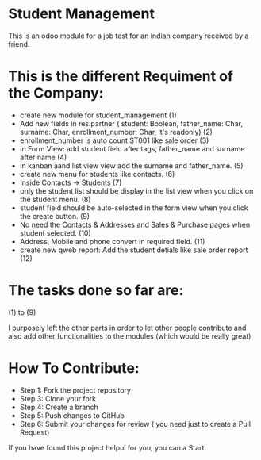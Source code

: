 # Student Management
This is an odoo module for a job test for an indian company received by a friend.

# This is the different Requiment of the Company:
  - create new module for student_management (1)
  - Add new fields in res.partner ( student: Boolean, father_name: Char, surname: Char, enrollment_number: Char, it's readonly) (2)
  - enrollment_number is auto count ST001 like sale order (3)
  - in Form View: add student field after tags, father_name and surname after name (4)
  - in kanban aand list view view add the surname and  father_name. (5)
  - create new menu for students like contacts. (6)
  - Inside Contacts -> Students (7)
  - only the student list should be display in the list view when you click on the student menu. (8)
  - student field should be auto-selected in the form view when you click the create button. (9)
  - No need the Contacts & Addresses and Sales & Purchase pages when student selected. (10)
  - Address, Mobile and phone convert in required field. (11)
  - create new qweb report: Add the student detials like sale order report (12)

# The tasks done so far are:
(1) to (9)

I purposely left the other parts in order to let other people contribute and also 
add other functionalities to the modules (which would be really great)

# How To Contribute:
- Step 1: Fork the project repository
- Step 3: Clone your fork 
- Step 4: Create a branch 
- Step 5: Push changes to GitHub
- Step 6: Submit your changes for review ( you need just to create a Pull Request)

If you have found this project helpul for you, you can a Start. 
